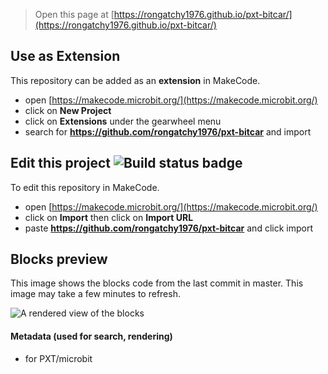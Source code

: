 
> Open this page at [https://rongatchy1976.github.io/pxt-bitcar/](https://rongatchy1976.github.io/pxt-bitcar/)

## Use as Extension

This repository can be added as an **extension** in MakeCode.

* open [https://makecode.microbit.org/](https://makecode.microbit.org/)
* click on **New Project**
* click on **Extensions** under the gearwheel menu
* search for **https://github.com/rongatchy1976/pxt-bitcar** and import

## Edit this project ![Build status badge](https://github.com/rongatchy1976/pxt-bitcar/workflows/MakeCode/badge.svg)

To edit this repository in MakeCode.

* open [https://makecode.microbit.org/](https://makecode.microbit.org/)
* click on **Import** then click on **Import URL**
* paste **https://github.com/rongatchy1976/pxt-bitcar** and click import

## Blocks preview

This image shows the blocks code from the last commit in master.
This image may take a few minutes to refresh.

![A rendered view of the blocks](https://github.com/rongatchy1976/pxt-bitcar/raw/master/.github/makecode/blocks.png)

#### Metadata (used for search, rendering)

* for PXT/microbit
<script src="https://makecode.com/gh-pages-embed.js"></script><script>makeCodeRender("{{ site.makecode.home_url }}", "{{ site.github.owner_name }}/{{ site.github.repository_name }}");</script>
